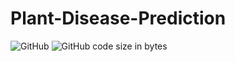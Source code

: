 # Plant-Disease-Prediction

![GitHub](https://img.shields.io/github/license/ferm36/Plant-Disease-Prediction)
![GitHub code size in bytes](https://img.shields.io/github/languages/code-size/ferm36/Plant-Disease-Prediction)
